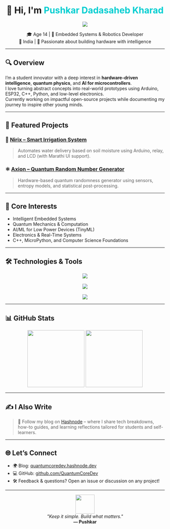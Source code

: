 <h1 align="center">👋 Hi, I'm <span style="color:#00CED1;">Pushkar Dadasaheb Kharad</span></h1>

<p align="center">
  <img src="https://readme-typing-svg.demolab.com/?lines=Student+%7C+Robotics+Enthusiast+%7C+Quantum+Explorer;Building+Intelligent+Hardware+That+Thinks...;14+y%2Fo+Innovator+From+India&center=true&width=750&height=30&font=Fira%20Code&pause=1000&color=00CED1&vCenter=true" />
</p>

<p align="center">
  🎓 Age 14 | 🤖 Embedded Systems & Robotics Developer<br/>
  📍 India | 🧠 Passionate about building hardware with intelligence
</p>

---

## 🔍 Overview

I’m a student innovator with a deep interest in **hardware-driven intelligence**, **quantum physics**, and **AI for microcontrollers**.  
I love turning abstract concepts into real-world prototypes using Arduino, ESP32, C++, Python, and low-level electronics.  
Currently working on impactful open-source projects while documenting my journey to inspire other young minds.

---

## 🚀 Featured Projects

### 🌾 [Nirix – Smart Irrigation System](https://github.com/QuantumCoreDev/Nirix)
> Automates water delivery based on soil moisture using Arduino, relay, and LCD (with Marathi UI support).

### ⚛️ [Axion – Quantum Random Number Generator](https://github.com/QuantumCoreDev/Axion)
> Hardware-based quantum randomness generator using sensors, entropy models, and statistical post-processing.

---

## 🧠 Core Interests

- Intelligent Embedded Systems
- Quantum Mechanics & Computation
- AI/ML for Low Power Devices (TinyML)
- Electronics & Real-Time Systems
- C++, MicroPython, and Computer Science Foundations

---

## 🛠️ Technologies & Tools

<p align="center">
  <img src="https://skillicons.dev/icons?i=arduino,raspberrypi,cpp,python,git,github,vscode,linux&perline=9" /><br/><br/>
  <img src="https://skillicons.dev/icons?i=js,ts,react,nodejs,html,css,tailwind&perline=9" /><br/><br/>
  <img src="https://skillicons.dev/icons?i=firebase,aws,mongodb,mysql,postgresql,bash,vercel,wordpress&perline=9" />
</p>

---

## 📊 GitHub Stats

<p align="center">
  <img src="https://github-readme-stats.vercel.app/api?username=QuantumCoreDev&show_icons=true&theme=radical&hide_border=true&border_radius=15" height="180"/>
  <img src="https://github-readme-stats.vercel.app/api/top-langs/?username=QuantumCoreDev&layout=compact&theme=radical&hide_border=true&border_radius=15" height="180"/>
</p>

---

## ✍️ I Also Write

> 📖 Follow my blog on [Hashnode](https://quantumcoredev.hashnode.dev) – where I share tech breakdowns, how-to guides, and learning reflections tailored for students and self-learners.

---

## 🌐 Let’s Connect

- 🌍 Blog: [quantumcoredev.hashnode.dev](https://quantumcoredev.hashnode.dev)  
- 💻 GitHub: [github.com/QuantumCoreDev](https://github.com/QuantumCoreDev)  
- 🛠️ Feedback & questions? Open an issue or discussion on any project!

---

<p align="center">
  <img src="https://media.giphy.com/media/L8K62iTDkzGX6/giphy.gif" width="60"/>
  <br/>
  <i>"Keep it simple. Build what matters."</i><br/>
  <b>— Pushkar</b>
</p>
